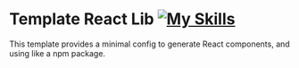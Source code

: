 # Template React Lib [![My Skills](https://skillicons.dev/icons?i=react)](https://skillicons.dev)

This template provides a minimal config to generate React components, and using like a npm package.
